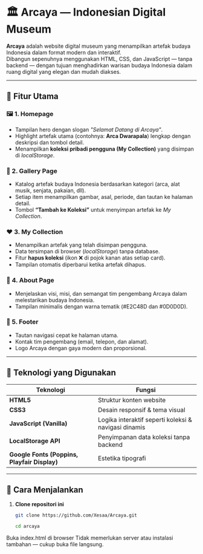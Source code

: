 # 🏛️ Arcaya — Indonesian Digital Museum

**Arcaya** adalah website digital museum yang menampilkan artefak budaya Indonesia dalam format modern dan interaktif.  
Dibangun sepenuhnya menggunakan HTML, CSS, dan JavaScript — tanpa backend — dengan tujuan menghadirkan warisan budaya Indonesia dalam ruang digital yang elegan dan mudah diakses.

---

## 🚀 Fitur Utama

### 🖼️ 1. Homepage
- Tampilan hero dengan slogan *"Selamat Datang di Arcaya"*.
- Highlight artefak utama (contohnya: **Arca Dwarapala**) lengkap dengan deskripsi dan tombol detail.
- Menampilkan **koleksi pribadi pengguna (My Collection)** yang disimpan di *localStorage*.

### 🏺 2. Gallery Page
- Katalog artefak budaya Indonesia berdasarkan kategori (arca, alat musik, senjata, pakaian, dll).
- Setiap item menampilkan gambar, asal, periode, dan tautan ke halaman detail.
- Tombol **“Tambah ke Koleksi”** untuk menyimpan artefak ke *My Collection*.

### ❤️ 3. My Collection
- Menampilkan artefak yang telah disimpan pengguna.
- Data tersimpan di browser (*localStorage*) tanpa database.
- Fitur **hapus koleksi** (ikon ❌ di pojok kanan atas setiap card).
- Tampilan otomatis diperbarui ketika artefak dihapus.

### 📜 4. About Page
- Menjelaskan visi, misi, dan semangat tim pengembang Arcaya dalam melestarikan budaya Indonesia.
- Tampilan minimalis dengan warna tematik (#E2C48D dan #0D0D0D).

### 📩 5. Footer
- Tautan navigasi cepat ke halaman utama.
- Kontak tim pengembang (email, telepon, dan alamat).
- Logo Arcaya dengan gaya modern dan proporsional.

---

## 🧠 Teknologi yang Digunakan

| Teknologi | Fungsi |
|------------|--------|
| **HTML5** | Struktur konten website |
| **CSS3** | Desain responsif & tema visual |
| **JavaScript (Vanilla)** | Logika interaktif seperti koleksi & navigasi dinamis |
| **LocalStorage API** | Penyimpanan data koleksi tanpa backend |
| **Google Fonts (Poppins, Playfair Display)** | Estetika tipografi |

---

## 💾 Cara Menjalankan

1. **Clone repositori ini**
   ```bash
   git clone https://github.com/Xesaa/Arcaya.git

   cd arcaya
   
  Buka index.html di browser
  Tidak memerlukan server atau instalasi tambahan — cukup buka file langsung.
